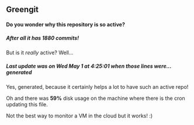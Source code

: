 ## Greengit

#### Do you wonder why this repository is so active?

##### After all it has 1880 commits!

But is it *really* active? Well...

##### Last update was on Wed May 1 at 4:25:01 when those lines were... generated

Yes, generated, because it certainly helps a lot to have such an active repo!

Oh and there was **59%** disk usage on the machine
where there is the cron updating this file.

Not the best way to monitor a VM in the cloud but it works! :)
